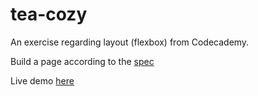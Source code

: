 # tea-cozy

An exercise regarding layout (flexbox) from Codecademy.

Build a page according to the [spec](https://content.codecademy.com/courses/freelance-1/unit-4/img-tea-cozy-redline.jpg?_gl=1*1amdtla*_gcl_aw*R0NMLjE3MjI1ODM2MjMuQ2owS0NRandoN0sxQmhDWkFSSXNBS09yVnFHTlJDQjQ5eFduSVAxeVB6S3poZTNNNDhfOXRIVEF0eTE1NVVhSnpFVG9mVVFTcVVXY2tRY2FBdU9PRUFMd193Y0I.*_gcl_au*MTAxMTkwMDM3LjE3MjAyNzI3NjE.*_ga*MzgyMTk0OTU5NS4xNzIwMjcyNzYy*_ga_3LRZM6TM9L*MTcyMzU0OTU0Ni40NS4xLjE3MjM1NTA5NDkuNTguMC4w)

Live demo [here](https://nathanc90.github.io/tea-cozy/)
